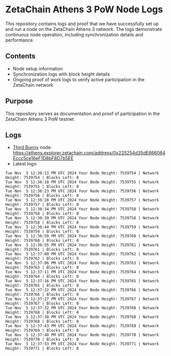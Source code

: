 # ZetaChain Athens 3 PoW Node Logs
This repository contains logs and proof that we have successfully set up and run a node on the ZetaChain Athens 3 network. The logs demonstrate continuous node operation, including synchronization details and performance.

## Contents
- Node setup information
- Synchronization logs with block height details
- Ongoing proof of work logs to verify active participation in the ZetaChain network

## Purpose
This repository serves as documentation and proof of participation in the ZetaChain Athens 3 PoW testnet.

## Logs

- [Third Bunny](https://thirdbunny.xyz/) node: https://athens.explorer.zetachain.com/address/0x225254d35dE666064Eccc5ce16eF1D8bF8D7b5EE
- Latest logs:
```
Tue Nov  5 12:36:13 PM UTC 2024 Your Node Height: 7539754 | Network Height: 7539754 | Blocks Left: 0
Tue Nov  5 12:36:18 PM UTC 2024 Your Node Height: 7539755 | Network Height: 7539755 | Blocks Left: 0
Tue Nov  5 12:36:23 PM UTC 2024 Your Node Height: 7539756 | Network Height: 7539756 | Blocks Left: 0
Tue Nov  5 12:36:28 PM UTC 2024 Your Node Height: 7539757 | Network Height: 7539757 | Blocks Left: 0
Tue Nov  5 12:36:34 PM UTC 2024 Your Node Height: 7539758 | Network Height: 7539758 | Blocks Left: 0
Tue Nov  5 12:36:39 PM UTC 2024 Your Node Height: 7539758 | Network Height: 7539758 | Blocks Left: 0
Tue Nov  5 12:36:44 PM UTC 2024 Your Node Height: 7539759 | Network Height: 7539759 | Blocks Left: 0
Tue Nov  5 12:36:50 PM UTC 2024 Your Node Height: 7539760 | Network Height: 7539760 | Blocks Left: 0
Tue Nov  5 12:36:55 PM UTC 2024 Your Node Height: 7539761 | Network Height: 7539761 | Blocks Left: 0
Tue Nov  5 12:37:00 PM UTC 2024 Your Node Height: 7539762 | Network Height: 7539762 | Blocks Left: 0
Tue Nov  5 12:37:06 PM UTC 2024 Your Node Height: 7539763 | Network Height: 7539763 | Blocks Left: 0
Tue Nov  5 12:37:11 PM UTC 2024 Your Node Height: 7539764 | Network Height: 7539764 | Blocks Left: 0
Tue Nov  5 12:37:16 PM UTC 2024 Your Node Height: 7539765 | Network Height: 7539765 | Blocks Left: 0
Tue Nov  5 12:37:22 PM UTC 2024 Your Node Height: 7539766 | Network Height: 7539766 | Blocks Left: 0
Tue Nov  5 12:37:27 PM UTC 2024 Your Node Height: 7539767 | Network Height: 7539767 | Blocks Left: 0
Tue Nov  5 12:37:32 PM UTC 2024 Your Node Height: 7539768 | Network Height: 7539768 | Blocks Left: 0
Tue Nov  5 12:37:38 PM UTC 2024 Your Node Height: 7539768 | Network Height: 7539768 | Blocks Left: 0
Tue Nov  5 12:37:43 PM UTC 2024 Your Node Height: 7539769 | Network Height: 7539769 | Blocks Left: 0
Tue Nov  5 12:37:48 PM UTC 2024 Your Node Height: 7539770 | Network Height: 7539770 | Blocks Left: 0
Tue Nov  5 12:37:53 PM UTC 2024 Your Node Height: 7539771 | Network Height: 7539771 | Blocks Left: 0
```
